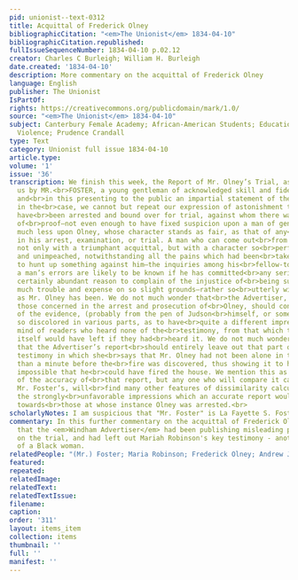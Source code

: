 ```yaml
---
pid: unionist--text-0312
title: Acquittal of Frederick Olney
bibliographicCitation: "<em>The Unionist</em> 1834-04-10"
bibliographicCitation.republished: 
fullIssueSequenceNumber: 1834-04-10 p.02.12
creator: Charles C Burleigh; William H. Burleigh
date.created: '1834-04-10'
description: More commentary on the acquittal of Frederick Olney
language: English
publisher: The Unionist
IsPartOf: 
rights: https://creativecommons.org/publicdomain/mark/1.0/
source: "<em>The Unionist</em> 1834-04-10"
subject: Canterbury Female Academy; African-American Students; Education; Race; Vigilante
  Violence; Prudence Crandall
type: Text
category: Unionist full issue 1834-04-10
article.type: 
volume: '1'
issue: '36'
transcription: We finish this week, the Report of Mr. Olney’s Trial, as furnished
  us by MR.<br>FOSTER, a young gentleman of acknowledged skill and fidelity as a reporter;
  and<br>in this presenting to the public an impartial statement of the testimony
  in the<br>case, we cannot but repeat our expression of astonishment that a man should
  have<br>been arrested and bound over for trial, against whom there was not a shadow
  of<br>proof—not even enough to have fixed suspicion upon a man of generally suspicious<br>character,
  much less upon Olney, whose character stands as fair, as that of any<br>person concerned
  in his arrest, examination, or trial. A man who can come out<br>from such a trial,
  not only with a triumphant acquittal, but with a character so<br>perfectly fair
  and unimpeached, notwithstanding all the pains which had been<br>taken beforehand
  to hunt up something against him—the inquiries among his<br>fellow-townsmen, where
  a man’s errors are likely to be known if he has committed<br>any serious ones—has
  certainly abundant reason to complain of the injustice of<br>being subject to so
  much trouble and expense on so slight grounds—rather so<br>utterly without any grounds,
  as Mr. Olney has been. We do not much wonder that<br>the Advertiser, the organ of
  those concerned in the arrest and prosecution of<br>Olney, should contain a Report
  of the evidence, (probably from the pen of Judson<br>himself, or some of his partizans,)
  so discolored in various parts, as to have<br>quite a different impression on the
  mind of readers who heard none of the<br>testimony, from that which the testimony
  itself would have left if they had<br>heard it. We do not much wonder, for instance,
  that the Advertiser’s report<br>should entirely leave out that part of Maria Robinson’s
  testimony in which she<br>says that Mr. Olney had not been alone in the room more
  than a minute before the<br>fire was discovered, thus showing it to have been absolutely
  impossible that he<br>could have fired the house. We mention this as one example
  of the accuracy of<br>that report, but any one who will compare it carefully with
  Mr. Foster’s, will<br>find many other features of dissimilarity calculated to weaken
  the strongly<br>unfavorable impressions which an accurate report would have produced,
  towards<br>those at whose instance Olney was arrested.<br>
scholarlyNotes: I am suspicious that "Mr. Foster" is La Fayette S. Foster (1806-1880)
commentary: In this further commentary on the acquittal of Frederick Olney, we learn
  that the <em>Windham Advertiser</em> had been publishing misleading partial reports
  on the trial, and had left out Mariah Robinson's key testimony - another erasure
  of a Black woman.
relatedPeople: "(Mr.) Foster; Maria Robinson; Frederick Olney; Andrew Judson"
featured: 
repeated: 
relatedImage: 
relatedText: 
relatedTextIssue: 
filename: 
caption: 
order: '311'
layout: items_item
collection: items
thumbnail: ''
full: ''
manifest: ''
---
```

